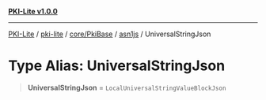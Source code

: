 [**PKI-Lite v1.0.0**](../../../../../../README.md)

---

[PKI-Lite](../../../../../../README.md) / [pki-lite](../../../../../README.md) / [core/PkiBase](../../../README.md) / [asn1js](../README.md) / UniversalStringJson

# Type Alias: UniversalStringJson

> **UniversalStringJson** = `LocalUniversalStringValueBlockJson`
